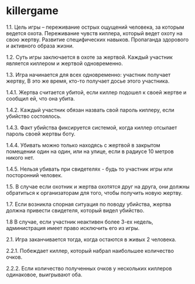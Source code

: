 # killergame

1.1. Цель игры – переживание острых ощущений человека, за которым ведется охота. Переживание чувств киллера, который ведет охоту на свою жертву. Развитие специфических навыков. Пропаганда здорового и активного образа жизни.

1.2. Суть игры заключается в охоте за жертвой. Каждый участник является киллером и жертвой одновременно.

1.3. Игра начинается для всех одновременно: участник получает жертву, В это же время, кто-то получает досье этого участника.

1.4.1. Жертва считается убитой, если киллер подошел к своей жертве и сообщил ей, что она убита.

1.4.2. Каждый участник обязан назвать свой пароль киллеру, если убийство состоялось.

1.4.3. Факт убийства фиксируется системой, когда киллер отсылает пароль своей жертвы боту.

1.4.4. Убивать можно только находясь с жертвой в закрытом помещении один на один, или на улице, если в радиусе 10 метров никого нет.

1.4.5. Нельзя убивать при свидетелях - будь то участник игры или посторонний человек.

1.5. В случае если охотник и жертва охотятся друг на друга, они должны обратиться к организаторам для того, чтобы получить новую жертву.

1.7. Если возникла спорная ситуация по поводу убийства, жертва должна привести свидетеля, который видел убийство.

1.8 В случае, если участник неактивен более 3-ех недель, администрация имеет право исключить его из игры.

2.1. Игра заканчивается тогда, когда остаются в живых 2 человека.

2.2.1. Побеждает киллер, который набрал наибольшее количество очков.

2.2.2. Если количество полученных очков у нескольких киллеров одинаковое, выигрывают оба.
